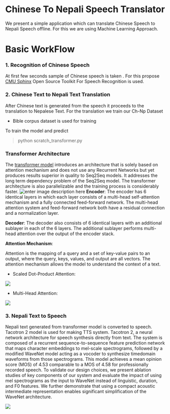 # Chinese To Nepali Speech Translator

We present a simple application which can translate Chinese Speech to Nepali Speech offline. For this we are using Machine Learning Approach.

# Basic WorkFlow

### 1. Recognition of Chinese Speech
At first few seconds sample of Chinese speech is taken . For this propose [CMU Sphinx](http://cmusphinx.sourceforge.net) Open Source Toolkit For Speech Recognition is used.


### 2. Chinese Text to Nepali Text Translation

After Chinese text is generated from the speech it proceeds to the translation to Nepalese Text. For the translation we train our Ch-Np Dataset 
 - Bible corpus dataset is used for training



 To train the model and predict
 > python scratch_transformer.py
 
### Transformer Architecture

The  [transformer model](https://arxiv.org/pdf/1706.03762.pdf)  introduces an architecture that is solely based on attention mechanism and does not use any Recurrent Networks but yet produces results superior in quality to Seq2Seq models. It addresses the long term dependency problem of the Seq2Seq model. The transformer architecture is also parallelizable and the training process is considerably faster.
![enter image description here](https://lh5.googleusercontent.com/2CPb5BSXNmw3Kyy8ge9JcJZJP0rm2udOX9yjqJcJZmqcAZhn6MV217jL0Vk3oIqzUE4bXGNY14hLk0jMNT5ICdEEZu4bXXWOSXAE2o-05cAjHYzfOP6xE4Af20hm_Szp7mHhbbFc)
**Encoder**: The encoder has 6 identical layers in which each layer consists of a multi-head self-attention mechanism and a fully connected feed-forward network. The multi-head attention system and feed-forward network both have a residual connection and a normalization layer.

**Decoder**: The decoder also consists of 6 identical layers with an additional sublayer in each of the 6 layers. The additional sublayer performs multi-head attention over the output of the encoder stack.

**Attention Mechanism**:

Attention is the mapping of a query and a set of key-value pairs to an output, where the query, keys, values, and output are all vectors. The attention mechanism allows the model to understand the context of a text.

-   Scaled Dot-Product Attention:

![](https://lh5.googleusercontent.com/C_WBeWIb7ZHZ9Efm-ee3u4PZ3-Eykowt2S0fiTom1GLKUsVvSTTSaYdMiRXvg5BQ_Jy7Rnv0zMXh5bKIZ34v6RxeTxOB8Kd9M21ReaPkgAQeg8qsOYZKyTNoSjGsMMWPvj8X8ZtB)

-   Multi-Head Attention:

![](https://lh6.googleusercontent.com/K_T6OFaDyWNN5Cq6Q2M_Um3VJ9B0W2QuaUTvcn8jj220t3qtg8IFTh1RidblbGtleGxQEwb9NWVJ4jyW5iTIS79mFNqhN4WYDufZ6NY6MrDbNsZ16OWqY2uya7CLC4YY2gkq5dCM)


### 3. Nepali Text to Speech

Nepali text generated from transformer model is converted to speech.
Tacotron 2 model is used for making TTS system.
Tacotron 2, a neural network architecture for speech synthesis directly from text. The system is composed of a recurrent sequence-to-sequence feature prediction network that maps character embeddings to mel-scale spectrograms, followed by a modified WaveNet model acting as a vocoder to synthesize timedomain waveforms from those spectrograms. This model achieves a mean opinion score (MOS) of 4.53 comparable to a MOS of 4.58 for professionally recorded speech. To validate our design choices, we present ablation studies of key components of our system and evaluate the impact of using mel spectrograms as the input to WaveNet instead of linguistic, duration, and F0 features. We further demonstrate that using a compact acoustic intermediate representation enables significant simplification of the WaveNet architecture.

![](https://3.bp.blogspot.com/-bjFYjr2Po2U/WjlNgrInWZI/AAAAAAAACSQ/tfdMAidI8O8EULlJgYoqRWWE9UGIENAkgCLcBGAs/s640/image1.png)

